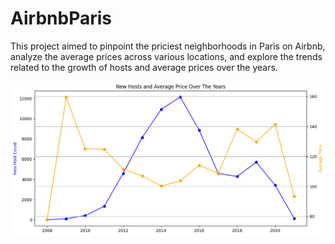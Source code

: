 # AirbnbParis
This project aimed to pinpoint the priciest neighborhoods in Paris on Airbnb, analyze the average prices across various locations, and explore the trends related to the growth of hosts and average prices over the years.

![alt text](https://github.com/kahumawalter/AirbnbParis/blob/main/Unknown-10.png?raw=true)
